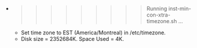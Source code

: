 * >>>>>>>>> Running inst-min-con-xtra-timezone.sh ...
  * Set time zone to EST (America/Montreal) in /etc/timezone.
  * Disk size = 2352684K. Space Used = 4K.
